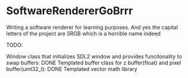 # SoftwareRendererGoBrrr
Writing a software renderer for learning purposes. And yes the capital letters of the project are SRGB which is a horrible name indeed


TODO:


Window class that initializes SDL2 window and provides funcitonality to swap buffers: DONE
Templated buffer class for z buffer(float) and pixel buffer(uint32_t): DONE
Templated vector math library
